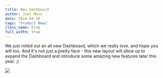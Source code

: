 ```yaml
---
title: New Dashboard
author: Joel Moss
date: 2014-04-30
tags: 'Product News'
class_name: blog
full_width: true
---
```


We just rolled out an all new Dashboard, which we really love, and hope you will too. And it's not just a pretty face - this new layout will allow us to expand the Dashboard and introduce some amazing new features later this year. ;)

![](blog/new-dashboard.png)